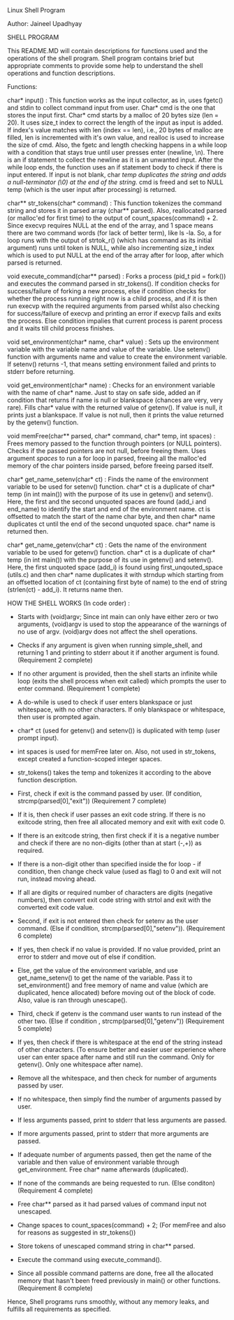 Linux Shell Program

Author: Jaineel Upadhyay

SHELL PROGRAM 

This README.MD will contain descriptions for functions used and the operations of the shell program. Shell program contains brief but appropriate comments to provide some help to understand the shell operations and function descriptions.

Functions: 

char* input() : This function works as the input collector, as in, uses fgetc() and stdin to collect command input from user. Char* cmd is the one that stores the input first. Char* cmd starts by a malloc of 20 bytes size (len = 20). It uses size_t index to correct the length of the input as input is added. If index's value matches with len (index == len), i.e., 20 bytes of malloc are filled, len is incremented with it's own value, and realloc is used to increase the size of cmd. Also, the fgetc and length checking happens in a while loop with a condition that stays true until user presses enter (newline, \n). There is an if statement to collect the newline as it is an unwanted input. After the while loop ends, the function uses an if statement body to check if there is input entered. If input is not blank, char *temp duplicates the string and adds a null-terminator (\0) at the end of the string.* cmd is freed and set to NULL temp (which is the user input after processing) is returned.

char** str_tokens(char* command) : This function tokenizes the command string and stores it in parsed array (char** parsed). Also, reallocated parsed (or malloc'ed for first time) to the output of count_spaces(command) + 2. Since execvp requires NULL at the end of the array, and 1 space means there are two command words (for lack of better term), like ls -la. So, a for loop runs with the output of strtok_r() (which has command as its initial argument) runs until token is NULL, while also incrementing size_t index which is used to put NULL at the end of the array after for loop, after which parsed is returned.

void execute_command(char** parsed) : Forks a process (pid_t pid = fork()) and executes the command parsed in str_tokens(). If condition checks for success/failure of forking a new process, else if condition checks for whether the process running right now is a child process, and if it is then run execvp with the required arguments from parsed whilst also checking for success/failure of execvp and printing an error if execvp fails and exits the process. Else condition impalies that current process is parent process and it waits till child process finishes.

void set_environment(char* name, char* value) : Sets up the environment variable with the variable name and value of the variable. Use setenv() function with arguments name and value to create the environment variable. If setenv() returns -1, that means setting environment failed and prints to stderr before returning.

void get_environment(char* name) : Checks for an environment variable with the name of char* name. Just to stay on safe side, added an if condition that returns if name is null or blankspace (chances are very, very rare). Fills char* value with the returned value of getenv(). If value is null, it prints just a blankspace. If value is not null, then it prints the value returned by the getenv() function.

void memFree(char** parsed, char* command, char* temp, int spaces) : Frees memory passed to the function through pointers (or NULL pointers). Checks if the passed pointers are not null, before freeing them. Uses argument *spaces* to run a for loop in parsed, freeing all the malloc'ed memory of the char pointers inside parsed, before freeing parsed itself. 

char* get_name_setenv(char* ct) : Finds the name of the environment variable to be used for setenv() function. char* ct is a duplicate of char* temp (in int main()) with the purpose of its use in getenv() and setenv(). Here, the first and the second unquoted spaces are found (add_i and end_name) to identify the start and end of the environment name. ct is offsetted to match the start of the name char byte, and then char* name duplicates ct until the end of the second unquoted space. char* name is returned then.   

char* get_name_getenv(char* ct) : Gets the name of the environment variable to be used for getenv() function. char* ct is a duplicate of char* temp (in int main()) with the purpose of its use in getenv() and setenv(). Here, the first unquoted space (add_i) is found using first_unqouted_space (utils.c) and then char* name duplicates it with strndup which starting from an offsetted location of ct (containing first byte of name) to the end of string (strlen(ct) - add_i). It returns name then. 



HOW THE SHELL WORKS (In code order) : 

- Starts with (void)argv; Since int main can only have either zero or two arguments, (void)argv is used to stop the appearance of the warnings of no use of argv. (void)argv does not affect the shell operations.

- Checks if any argument is given when running simple_shell, and returning 1 and printing to stderr about it if another argument is found.  (Requirement 2 complete)

- If no other argument is provided, then the shell starts an infinite while loop (exits the shell process when exit called) which prompts the user to enter command.     (Requirement 1 complete)

- A do-while is used to check if user enters blankspace or just whitespace, with no other characters. If only blankspace or whitespace, then user is prompted again.

- char* ct (used for getenv() and setenv()) is duplicated with temp (user prompt input).

- int spaces is used for memFree later on. Also, not used in str_tokens, except created a function-scoped integer spaces.

- str_tokens() takes the temp and tokenizes it according to the above function description.

- First, check if exit is the command passed by user.           (If condition, strcmp(parsed[0],"exit"))          (Requirement 7 complete)
- If it is, then check if user passes an exit code string. If there is no exitcode string, then free all allocated memory and exit with exit code 0.
- If there is an exitcode string, then first check if it is a negative number and check if there are no non-digits (other than at start (-,+)) as required.
- If there is a non-digit other than specified inside the for loop - if condition, then change check value (used as flag) to 0 and exit will not run, instead moving ahead.
- If all are digits or required number of characters are digits (negative numbers), then convert exit code string with strtol and exit with the converted exit code value.

- Second, if exit is not entered then check for setenv as the user command. (Else if condition, strcmp(parsed[0],"setenv")).    (Requirement 6 complete)
- If yes, then check if no value is provided. If no value provided, print an error to stderr and move out of else if condition.
- Else, get the value of the environment variable, and use get_name_setenv() to get the name of the variable. Pass it to set_environment() and free memory of name and value (which are duplicated, hence allocated) before moving out of the block of code. Also, value is ran through unescape().

- Third, check if getenv is the command user wants to run instead of the other two. (Else if condition , strcmp(parsed[0],"getenv"))  (Requirement 5 complete)
- If yes, then check if there is whitespace at the end of the string instead of other characters. (To ensure better and easier user experience where user can enter space after name and still run the command. Only for getenv(). Only one whitespace after name).
- Remove all the whitespace, and then check for number of arguments passed by user.
- If no whitespace, then simply find the number of arguments passed by user.
- If less arguments passed, print to stderr that less arguments are passed.
- If more arguments passed, print to stderr that more arguments are passed.
- If adequate number of arguments passed, then get the name of the variable and then value of environment variable through get_environment. Free char* name afterwards (duplicated). 

- If none of the commands are being requested to run.     (Else conditon)       (Requirement 4 complete)
- Free char** parsed as it had parsed values of command input not unescaped. 
- Change spaces to count_spaces(command) + 2; (For memFree and also for reasons as suggested in str_tokens())
- Store tokens of unescaped command string in char** parsed.
- Execute the command using execute_command().

- Since all possible command patterns are done, free all the allocated memory that hasn't been freed previously in main() or other functions. 
(Requirement 8 complete)

Hence, Shell programs runs smoothly, without any memory leaks, and fulfills all requirements as specified.
